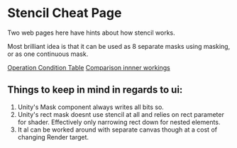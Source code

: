 # Stencil Cheat Page

Two web pages here have hints about how stencil works.

Most brilliant idea is that it can be used as 8 separate masks using masking, or as one continuous mask.

[Operation Condition Table](https://htmlpreview.github.io/?https://github.com/EugeneDevastator/UnityCheats/blob/main/Stencils/OperationsTable.html)
[Comparison innner workings](https://htmlpreview.github.io/?https://github.com/EugeneDevastator/UnityCheats/blob/main/Stencils/StencilComparison.html)

## Things to keep in mind in regards to ui:

1. Unity's Mask component always writes all bits so.
2. Unity's rect mask doesnt use stencil at all and relies on rect parameter for shader. Effectively only narrowing rect down for nested elements.
3. It al can be worked around with separate canvas though at a cost of changing Render target.

